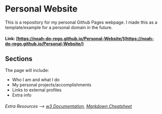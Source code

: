 # Personal Website

This is a repository for my personal Github Pages webpage. I made this as a template/example for a personal domain in the future.

#### Link: [https://noah-do-rego.github.io/Personal-Website/](https://noah-do-rego.github.io/Personal-Website/)

## Sections

The page will include:
- Who I am and what I do
- My personal projects/accomplishments
- Links to external profiles
- Extra info

###### Extra Resources --> [w3 Documentation](https://www.w3schools.com/w3css/w3css_references.asp), [Markdown Cheatsheet](https://github.com/adam-p/markdown-here/wiki/Markdown-Cheatsheet)



